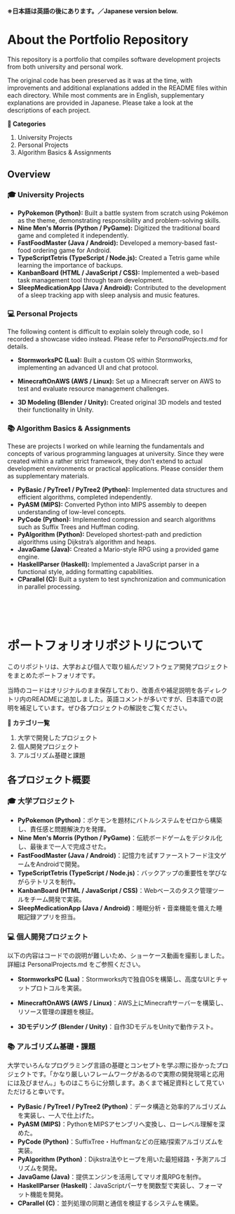 **※日本語は英語の後にあります。／Japanese version below.**


# **About the Portfolio Repository**

This repository is a portfolio that compiles software development projects from both university and personal work.

The original code has been preserved as it was at the time, with improvements and additional explanations added in the README files within each directory. While most comments are in English, supplementary explanations are provided in Japanese. Please take a look at the descriptions of each project.


**📂 Categories**
1. University Projects
2. Personal Projects
3. Algorithm Basics \& Assignments

## **Overview**

### **🎓 University Projects**

- **PyPokemon (Python):** Built a battle system from scratch using Pokémon as the theme, demonstrating responsibility and problem-solving skills.
- **Nine Men's Morris (Python / PyGame):** Digitized the traditional board game and completed it independently.
- **FastFoodMaster (Java / Android):** Developed a memory-based fast-food ordering game for Android.
- **TypeScriptTetris (TypeScript / Node.js):** Created a Tetris game while learning the importance of backups.
- **KanbanBoard (HTML / JavaScript / CSS):** Implemented a web-based task management tool through team development.
- **SleepMedicationApp (Java / Android):** Contributed to the development of a sleep tracking app with sleep analysis and music features.

### **💻 Personal Projects**

The following content is difficult to explain solely through code, so I recorded a showcase video instead. Please refer to *PersonalProjects.md* for details.

- **StormworksPC (Lua):** Built a custom OS within Stormworks, implementing an advanced UI and chat protocol.

- **MinecraftOnAWS (AWS / Linux):** Set up a Minecraft server on AWS to test and evaluate resource management challenges.

- **3D Modeling (Blender / Unity):** Created original 3D models and tested their functionality in Unity.

### **📚 Algorithm Basics \& Assignments**
These are projects I worked on while learning the fundamentals and concepts of various programming languages at university. Since they were created within a rather strict framework, they don’t extend to actual development environments or practical applications. Please consider them as supplementary materials.
- **PyBasic / PyTree1 / PyTree2 (Python):** Implemented data structures and efficient algorithms, completed independently.
- **PyASM (MIPS):** Converted Python into MIPS assembly to deepen understanding of low-level concepts.
- **PyCode (Python):** Implemented compression and search algorithms such as Suffix Trees and Huffman coding.
- **PyAlgorithm (Python):** Developed shortest-path and prediction algorithms using Dijkstra’s algorithm and heaps.
- **JavaGame (Java):** Created a Mario-style RPG using a provided game engine.
- **HaskellParser (Haskell):** Implemented a JavaScript parser in a functional style, adding formatting capabilities.
- **CParallel (C):** Built a system to test synchronization and communication in parallel processing.

<br><br><br>


# **ポートフォリオリポジトリについて**

このリポジトリは、大学および個人で取り組んだソフトウェア開発プロジェクトをまとめたポートフォリオです。

当時のコードはオリジナルのまま保存しており、改善点や補足説明を各ディレクトリ内のREADMEに追加しました。英語コメントが多いですが、日本語での説明を補足しています。ぜひ各プロジェクトの解説をご覧ください。

**📂 カテゴリ一覧**
1. 大学で開発したプロジェクト
2. 個人開発プロジェクト
3. アルゴリズム基礎と課題


## **各プロジェクト概要**

### **🎓 大学プロジェクト**
- **PyPokemon (Python)**：ポケモンを題材にバトルシステムをゼロから構築し、責任感と問題解決力を発揮。
 - **Nine Men's Morris (Python / PyGame)**：伝統ボードゲームをデジタル化し、最後まで一人で完成させた。
 - **FastFoodMaster (Java / Android)**：記憶力を試すファーストフード注文ゲームをAndroidで開発。
 - **TypeScriptTetris (TypeScript / Node.js)**：バックアップの重要性を学びながらテトリスを制作。
 - **KanbanBoard (HTML / JavaScript / CSS)**：Webベースのタスク管理ツールをチーム開発で実装。
 - **SleepMedicationApp (Java / Android)**：睡眠分析・音楽機能を備えた睡眠記録アプリを担当。


### **💻 個人開発プロジェクト**

以下の内容はコードでの説明が難しいため、ショーケース動画を撮影しました。詳細は PersonalProjects.md をご参照ください。

- **StormworksPC (Lua)**：Stormworks内で独自OSを構築し、高度なUIとチャットプロトコルを実装。

- **MinecraftOnAWS (AWS / Linux)**：AWS上にMinecraftサーバーを構築し、リソース管理の課題を検証。

- **3Dモデリング (Blender / Unity)**：自作3DモデルをUnityで動作テスト。


### **📚 アルゴリズム基礎・課題**
大学でいろんなプログラミング言語の基礎とコンセプトを学ぶ際に掛かったプロジェクトです。「かなり厳しいフレームワークがあるので実際の開発現場と応用には及びません。」ものはこちらに分類します。あくまで補足資料として見ていただけると幸いです。


 - **PyBasic / PyTree1 / PyTree2 (Python)**：データ構造と効率的アルゴリズムを実装し、一人で仕上げた。
 - **PyASM (MIPS)**：PythonをMIPSアセンブリへ変換し、ローレベル理解を深めた。
 - **PyCode (Python)**：SuffixTree・Huffmanなどの圧縮/探索アルゴリズムを実装。
 - **PyAlgorithm (Python)**：Dijkstra法やヒープを用いた最短経路・予測アルゴリズムを開発。
 - **JavaGame (Java)**：提供エンジンを活用してマリオ風RPGを制作。
 - **HaskellParser (Haskell)**：JavaScriptパーサを関数型で実装し、フォーマット機能を開発。
 - **CParallel (C)**：並列処理の同期と通信を検証するシステムを構築。
